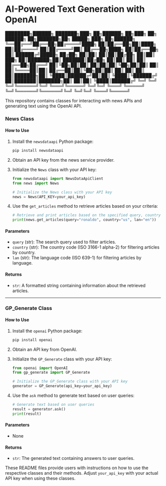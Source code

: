 # AI-Powered Text Generation with OpenAI

████████╗██████╗ ███████╗███╗   ██╗██████╗ ██╗███╗   ██╗ ██████╗     ██╗███████╗██╗      █████╗ ███╗   ██╗██████╗ 
╚══██╔══╝██╔══██╗██╔════╝████╗  ██║██╔══██╗██║████╗  ██║██╔════╝     ██║██╔════╝██║     ██╔══██╗████╗  ██║██╔══██╗
   ██║   ██████╔╝█████╗  ██╔██╗ ██║██║  ██║██║██╔██╗ ██║██║  ███╗    ██║███████╗██║     ███████║██╔██╗ ██║██║  ██║
   ██║   ██╔══██╗██╔══╝  ██║╚██╗██║██║  ██║██║██║╚██╗██║██║   ██║    ██║╚════██║██║     ██╔══██║██║╚██╗██║██║  ██║
   ██║   ██║  ██║███████╗██║ ╚████║██████╔╝██║██║ ╚████║╚██████╔╝    ██║███████║███████╗██║  ██║██║ ╚████║██████╔╝
   ╚═╝   ╚═╝  ╚═╝╚══════╝╚═╝  ╚═══╝╚═════╝ ╚═╝╚═╝  ╚═══╝ ╚═════╝     ╚═╝╚══════╝╚══════╝╚═╝  ╚═╝╚═╝  ╚═══╝╚═════╝ 

This repository contains classes for interacting with news APIs and generating text using the OpenAI API.


### News Class

#### How to Use

1. Install the `newsdataapi` Python package:

    ```bash
    pip install newsdataapi
    ```

2. Obtain an API key from the news service provider.

3. Initialize the `News` class with your API key:

    ```python
    from newsdataapi import NewsDataApiClient
    from news import News

    # Initialize the News class with your API key
    news = News(API_KEY=your_api_key)
    ```

4. Use the `get_articles` method to retrieve articles based on your criteria:

    ```python
    # Retrieve and print articles based on the specified query, country, and language
    print(news.get_articles(query="ronaldo", country="us", lan="en"))
    ```

#### Parameters

- `query` (str): The search query used to filter articles.
- `country` (str): The country code (ISO 3166-1 alpha-2) for filtering articles by country.
- `lan` (str): The language code (ISO 639-1) for filtering articles by language.

#### Returns

- `str`: A formatted string containing information about the retrieved articles.

---

### GP_Generate Class

#### How to Use

1. Install the `openai` Python package:

    ```bash
    pip install openai
    ```

2. Obtain an API key from OpenAI.

3. Initialize the `GP_Generate` class with your API key:

    ```python
    from openai import OpenAI
    from gp_generate import GP_Generate

    # Initialize the GP_Generate class with your API key
    generator = GP_Generate(api_key=your_api_key)
    ```

4. Use the `ask` method to generate text based on user queries:

    ```python
    # Generate text based on user queries
    result = generator.ask()
    print(result)
    ```

#### Parameters

- None

#### Returns

- `str`: The generated text containing answers to user queries.

These README files provide users with instructions on how to use the respective classes and their methods. Adjust `your_api_key` with your actual API key when using these classes.